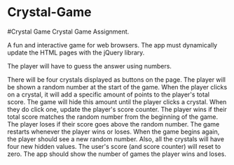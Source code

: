 # Crystal-Game
#Crystal Game
Crystal Game Assignment.

A fun and interactive game for web browsers. The app must dynamically update the HTML pages with the jQuery library.

The player will have to guess the answer using numbers.

There will be four crystals displayed as buttons on the page.
The player will be shown a random number at the start of the game.
When the player clicks on a crystal, it will add a specific amount of points to the player's total score. 
The game will hide this amount until the player clicks a crystal.
When they do click one, update the player's score counter.
The player wins if their total score matches the random number from the beginning of the game.
The player loses if their score goes above the random number.
The game restarts whenever the player wins or loses.
When the game begins again, the player should see a new random number. 
Also, all the crystals will have four new hidden values. 
The user's score (and score counter) will reset to zero.
The app should show the number of games the player wins and loses.
